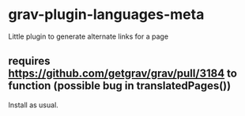 # grav-plugin-languages-meta
Little plugin to generate alternate links for a page

## requires https://github.com/getgrav/grav/pull/3184 to function (possible bug in translatedPages())

Install as usual.
